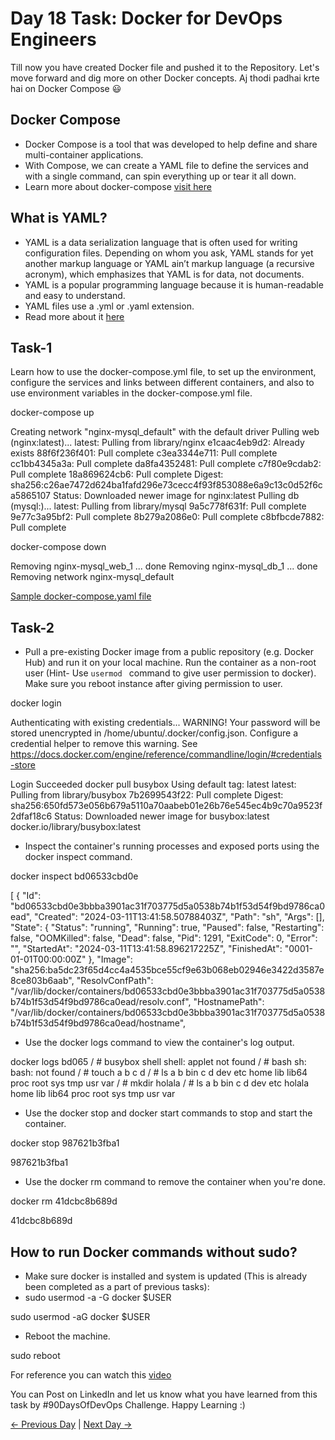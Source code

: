# Day 18 Task: Docker for DevOps Engineers

Till now you have created Docker file and pushed it to the Repository. Let's move forward and dig more on other Docker concepts.
Aj thodi padhai krte hai on Docker Compose 😃

## Docker Compose

- Docker Compose is a tool that was developed to help define and share multi-container applications.
- With Compose, we can create a YAML file to define the services and with a single command, can spin everything up or tear it all down.
- Learn more about docker-compose [visit here](https://tecadmin.net/tutorial/docker/docker-compose/)

## What is YAML?

- YAML is a data serialization language that is often used for writing configuration files. Depending on whom you ask, YAML stands for yet another markup language or YAML ain’t markup language (a recursive acronym), which emphasizes that YAML is for data, not documents.
- YAML is a popular programming language because it is human-readable and easy to understand.
- YAML files use a .yml or .yaml extension.
- Read more about it [here](https://www.redhat.com/en/topics/automation/what-is-yaml)

## Task-1

Learn how to use the docker-compose.yml file, to set up the environment, configure the services and links between different containers, and also to use environment variables in the docker-compose.yml file.


docker-compose up


Creating network "nginx-mysql_default" with the default driver
Pulling web (nginx:latest)...
latest: Pulling from library/nginx
e1caac4eb9d2: Already exists
88f6f236f401: Pull complete
c3ea3344e711: Pull complete
cc1bb4345a3a: Pull complete
da8fa4352481: Pull complete
c7f80e9cdab2: Pull complete
18a869624cb6: Pull complete
Digest: sha256:c26ae7472d624ba1fafd296e73cecc4f93f853088e6a9c13c0d52f6ca5865107
Status: Downloaded newer image for nginx:latest
Pulling db (mysql:)...
latest: Pulling from library/mysql
9a5c778f631f: Pull complete
9e77c3a95bf2: Pull complete
8b279a2086e0: Pull complete
c8bfbcde7882: Pull complete


docker-compose down


Removing nginx-mysql_web_1 ... done
Removing nginx-mysql_db_1  ... done
Removing network nginx-mysql_default




[Sample docker-compose.yaml file](https://github.com/LondheShubham153/90DaysOfDevOps/blob/master/2023/day18/docker-compose.yaml)

## Task-2

- Pull a pre-existing Docker image from a public repository (e.g. Docker Hub) and run it on your local machine. Run the container as a non-root user (Hint- Use `usermod ` command to give user permission to docker). Make sure you reboot instance after giving permission to user.

 docker login

 
Authenticating with existing credentials...
WARNING! Your password will be stored unencrypted in /home/ubuntu/.docker/config.json.
Configure a credential helper to remove this warning. See
https://docs.docker.com/engine/reference/commandline/login/#credentials-store

Login Succeeded
docker pull busybox
Using default tag: latest
latest: Pulling from library/busybox
7b2699543f22: Pull complete
Digest: sha256:650fd573e056b679a5110a70aabeb01e26b76e545ec4b9c70a9523f2dfaf18c6
Status: Downloaded newer image for busybox:latest
docker.io/library/busybox:latest


  
- Inspect the container's running processes and exposed ports using the docker inspect command.

 docker inspect bd06533cbd0e

 
[
    {
        "Id": "bd06533cbd0e3bbba3901ac31f703775d5a0538b74b1f53d54f9bd9786ca0ead",
        "Created": "2024-03-11T13:41:58.50788403Z",
        "Path": "sh",
        "Args": [],
        "State": {
            "Status": "running",
            "Running": true,
            "Paused": false,
            "Restarting": false,
            "OOMKilled": false,
            "Dead": false,
            "Pid": 1291,
            "ExitCode": 0,
            "Error": "",
            "StartedAt": "2024-03-11T13:41:58.896217225Z",
            "FinishedAt": "0001-01-01T00:00:00Z"
        },
        "Image": "sha256:ba5dc23f65d4cc4a4535bce55cf9e63b068eb02946e3422d3587e8ce803b6aab",
        "ResolvConfPath": "/var/lib/docker/containers/bd06533cbd0e3bbba3901ac31f703775d5a0538b74b1f53d54f9bd9786ca0ead/resolv.conf",
        "HostnamePath": "/var/lib/docker/containers/bd06533cbd0e3bbba3901ac31f703775d5a0538b74b1f53d54f9bd9786ca0ead/hostname",


- Use the docker logs command to view the container's log output.

docker logs bd065
/ # busybox shell
shell: applet not found
/ # bash
sh: bash: not found
/ # touch a b c d
/ # ls
a      b      bin    c      d      dev    etc    home   lib    lib64  proc   root   sys    tmp    usr    var
/ # mkdir holala
/ # ls
a       b       bin     c       d       dev     etc     holala  home    lib     lib64   proc    root    sys     tmp     usr     var


- Use the docker stop and docker start commands to stop and start the container.


docker stop 987621b3fba1


987621b3fba1


- Use the docker rm command to remove the container when you're done.

docker rm 41dcbc8b689d

41dcbc8b689d



## How to run Docker commands without sudo?

- Make sure docker is installed and system is updated (This is already been completed as a part of previous tasks):
- sudo usermod -a -G docker $USER

sudo usermod -aG docker $USER

- Reboot the machine.

sudo reboot

For reference you can watch this [video](https://youtu.be/Tevxhn6Odc8)

You can Post on LinkedIn and let us know what you have learned from this task by #90DaysOfDevOps Challenge. Happy Learning :)

[← Previous Day](../day17/README.md) | [Next Day →](../day19/README.md)
